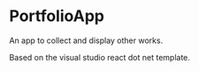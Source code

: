 # PortfolioApp
An app to collect and display other works.

Based on the visual studio react dot net template.
